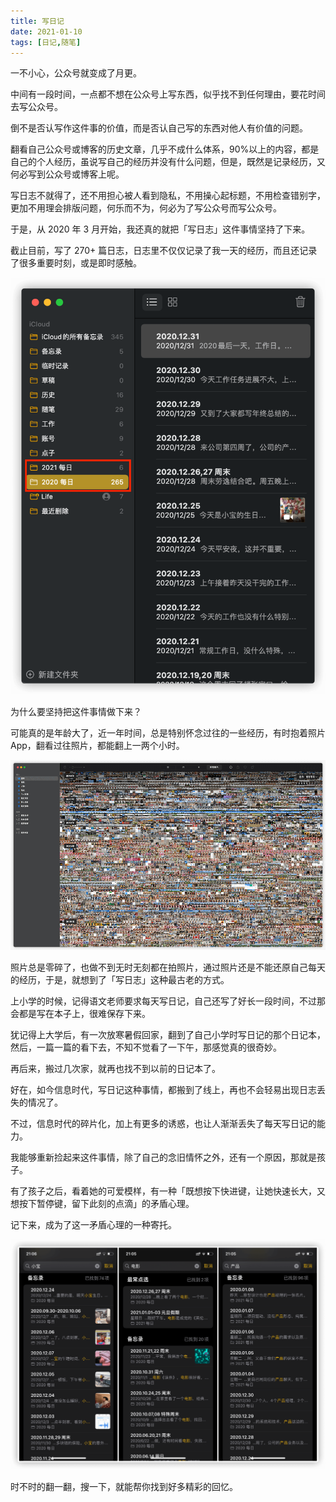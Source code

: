 ```yaml
---
title: 写日记
date: 2021-01-10
tags: [日记,随笔]
---
```


一不小心，公众号就变成了月更。 

中间有一段时间，一点都不想在公众号上写东西，似乎找不到任何理由，要花时间去写公众号。
<!-- more -->
倒不是否认写作这件事的价值，而是否认自己写的东西对他人有价值的问题。

翻看自己公众号或博客的历史文章，几乎不成什么体系，90%以上的内容，都是自己的个人经历，虽说写自己的经历并没有什么问题，但是，既然是记录经历，又何必写到公众号或博客上呢。

写日志不就得了，还不用担心被人看到隐私，不用操心起标题，不用检查错别字，更加不用理会排版问题，何乐而不为，何必为了写公众号而写公众号。

于是，从 2020 年 3 月开始，我还真的就把「写日志」这件事情坚持了下来。

截止目前，写了 270+ 篇日志，日志里不仅仅记录了我一天的经历，而且还记录了很多重要时刻，或是即时感触。

![](../image/about_life/2021-01-09-20-24-33.png)

为什么要坚持把这件事情做下来？

可能真的是年龄大了，近一年时间，总是特别怀念过往的一些经历，有时抱着照片 App，翻看过往照片，都能翻上一两个小时。

![](../image/about_life/2021-01-09-21-12-47.png)

照片总是零碎了，也做不到无时无刻都在拍照片，通过照片还是不能还原自己每天的经历，于是，就想到了「写日志」这种最古老的方式。

上小学的时候，记得语文老师要求每天写日记，自己还写了好长一段时间，不过那会都是写在本子上，很难保存下来。

犹记得上大学后，有一次放寒暑假回家，翻到了自己小学时写日记的那个日记本，然后，一篇一篇的看下去，不知不觉看了一下午，那感觉真的很奇妙。

再后来，搬过几次家，就再也找不到以前的日记本了。

好在，如今信息时代，写日记这种事情，都搬到了线上，再也不会轻易出现日志丢失的情况了。

不过，信息时代的碎片化，加上有更多的诱惑，也让人渐渐丢失了每天写日记的能力。

我能够重新捡起来这件事情，除了自己的念旧情怀之外，还有一个原因，那就是孩子。

有了孩子之后，看着她的可爱模样，有一种「既想按下快进键，让她快速长大，又想按下暂停键，留下此刻的点滴」的矛盾心理。

记下来，成为了这一矛盾心理的一种寄托。

![](../image/about_life/2021-01-09-21-33-27.png)

时不时的翻一翻，搜一下，就能帮你找到好多精彩的回忆。